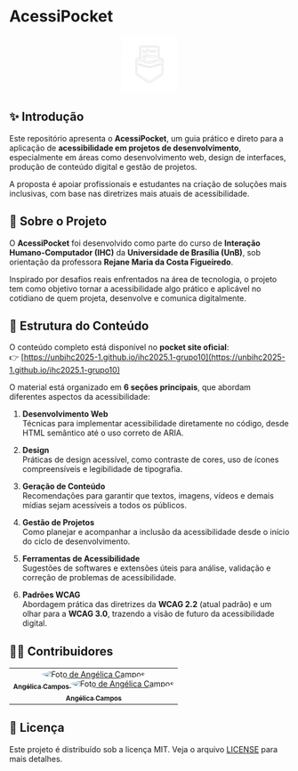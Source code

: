 # AcessiPocket
<div align="center">
  <img src="docs/imagens/logopocket.png" alt="Logo do bolso com checklist" style="width: 100px">
</div>

## ✨ Introdução

Este repositório apresenta o **AcessiPocket**, um guia prático e direto para a aplicação de **acessibilidade em projetos de desenvolvimento**, especialmente em áreas como desenvolvimento web, design de interfaces, produção de conteúdo digital e gestão de projetos. 

A proposta é apoiar profissionais e estudantes na criação de soluções mais inclusivas, com base nas diretrizes mais atuais de acessibilidade.

## 📌 Sobre o Projeto

O **AcessiPocket** foi desenvolvido como parte do curso de **Interação Humano-Computador (IHC)** da **Universidade de Brasília (UnB)**, sob orientação da professora **Rejane Maria da Costa Figueiredo**.

Inspirado por desafios reais enfrentados na área de tecnologia, o projeto tem como objetivo tornar a acessibilidade algo prático e aplicável no cotidiano de quem projeta, desenvolve e comunica digitalmente.

## 🧭 Estrutura do Conteúdo

O conteúdo completo está disponível no **pocket site oficial**:  
👉 [https://unbihc2025-1.github.io/ihc2025.1-grupo10](https://unbihc2025-1.github.io/ihc2025.1-grupo10)

O material está organizado em **6 seções principais**, que abordam diferentes aspectos da acessibilidade:

1. **Desenvolvimento Web**  
   Técnicas para implementar acessibilidade diretamente no código, desde HTML semântico até o uso correto de ARIA.

2. **Design**  
   Práticas de design acessível, como contraste de cores, uso de ícones compreensíveis e legibilidade de tipografia.

3. **Geração de Conteúdo**  
   Recomendações para garantir que textos, imagens, vídeos e demais mídias sejam acessíveis a todos os públicos.

4. **Gestão de Projetos**  
   Como planejar e acompanhar a inclusão da acessibilidade desde o início do ciclo de desenvolvimento.

5. **Ferramentas de Acessibilidade**  
   Sugestões de softwares e extensões úteis para análise, validação e correção de problemas de acessibilidade.

6. **Padrões WCAG**  
   Abordagem prática das diretrizes da **WCAG 2.2** (atual padrão) e um olhar para a **WCAG 3.0**, trazendo a visão de futuro da acessibilidade digital.

## 🙋‍♀️ Contribuidores

<table>
  <tr>
    <td align="center">
      <a href="https://github.com/angelicaccampos">
        <img src="https://github.com/angelicaccampos.png" width="100px;" style="border-radius: 50%;" alt="Foto de Angélica Campos"/>
        <br />
        <sub><b>Angélica Campos</b></sub>
      </a>
      <a href="https://github.com/Felipej3ds">
        <img src="https://avatars.githubusercontent.com/u/173021374?v=4" width="100px;" style="border-radius: 50%;" alt="Foto de Angélica Campos"/>
        <br />
        <sub><b>Angélica Campos</b></sub>
      </a>
    </td>
  </tr>
</table>

## 📄 Licença

Este projeto é distribuído sob a licença MIT. Veja o arquivo [LICENSE](LICENSE) para mais detalhes.

